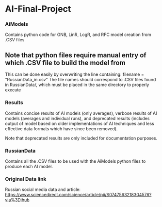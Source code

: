 # AI-Final-Project

### AiModels

Contains python code for GNB, LinR, LogR, and RFC model creation from .CSV files
## Note that python files require manual entry of which .CSV file to build the model from
This can be done easily by overwriting the line containing:
    filename = "RussianData_in.csv"
The file names should correspond to .CSV files found in RussianData/, which must be placed in the same directory to properly execute

### Results
Contains concise results of AI models (only averages), verbose results of AI models (averages and individual runs), and deprecated results (includes output of model based on older implementations of AI techniques and less effective data formats which have since been removed).

Note that deprecated results are only included for documentation purposes.

### RussianData
Contains all the .CSV files to be used with the AiModels python files to produce each AI model.

### Original Data link

Russian social media data and article:
https://www.sciencedirect.com/science/article/pii/S0747563218304576?via%3Dihub
